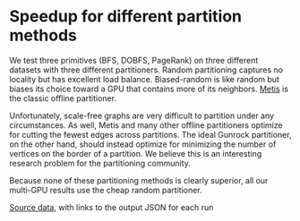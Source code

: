 
# Speedup for different partition methods

We test three primitives (BFS, DOBFS, PageRank) on three different datasets with three different partitioners. Random partitioning captures no locality but has excellent load balance. Biased-random is like random but biases its choice toward a GPU that contains more of its neighbors. [Metis](http://glaros.dtc.umn.edu/gkhome/metis/metis/overview) is the classic offline partitioner.

Unfortunately, scale-free graphs are very difficult to partition under any circumstances. As well, Metis and many other offline partitioners optimize for cutting the fewest edges across partitions. The ideal Gunrock partitioner, on the other hand, should instead optimize for minimizing the number of vertices on the border of a partition. We believe this is an interesting research problem for the partitioning community.

Because none of these partitioning methods is clearly superior, all our multi-GPU results use the cheap random partitioner.
<div id="mgpu_partition"></div>
  <script type="text/javascript">
    var spec = {"config": {"view": {"width": 400, "height": 300}}, "data": {"values": [{"algorithm": "DOBFS", "dataset": "kron_g500-logn21", "algorithm_dataset": "DOBFS / kron_g500-logn21", "direction_optimized": true, "num_gpus": 4, "partition_method": "biasrandom", "speedup": 0.8684712845227057, "engine": "Gunrock", "m_teps": 52445.34765625, "elapsed": 3.471836566925049, "gunrock_version": "0.4.0", "gpuinfo.name": "Tesla K40c", "time": "Thu Jan 26 00:39:55 2017\n", "details": "<a href=\"https://github.com/gunrock/io/tree/master/gunrock-output/ipdps17/eval_fig2/BFS_kron_g500-logn21_Thu Jan 26 003955 2017.json\">JSON output</a>"}, {"algorithm": "DOBFS", "dataset": "kron_g500-logn21", "algorithm_dataset": "DOBFS / kron_g500-logn21", "direction_optimized": true, "num_gpus": 1, "partition_method": "biasrandom", "speedup": 1.0, "engine": "Gunrock", "m_teps": 60388.12109375, "elapsed": 3.015190362930298, "gunrock_version": "0.4.0", "gpuinfo.name": "Tesla K40c", "time": "Thu Jan 26 00:39:52 2017\n", "details": "<a href=\"https://github.com/gunrock/io/tree/master/gunrock-output/ipdps17/eval_fig2/BFS_kron_g500-logn21_Thu Jan 26 003952 2017.json\">JSON output</a>"}, {"algorithm": "BFS", "dataset": "uk-2002", "algorithm_dataset": "BFS / uk-2002", "direction_optimized": false, "num_gpus": 1, "partition_method": "biasrandom", "speedup": 1.0, "engine": "Gunrock", "m_teps": 4103.771484375, "elapsed": 127.47138977050781, "gunrock_version": "0.4.0", "gpuinfo.name": "Tesla K40c", "time": "Thu Jan 26 00:45:30 2017\n", "details": "<a href=\"https://github.com/gunrock/io/tree/master/gunrock-output/ipdps17/eval_fig2/BFS_uk-2002_Thu Jan 26 004530 2017.json\">JSON output</a>"}, {"algorithm": "BFS", "dataset": "uk-2002", "algorithm_dataset": "BFS / uk-2002", "direction_optimized": false, "num_gpus": 4, "partition_method": "biasrandom", "speedup": 2.1027949872016927, "engine": "Gunrock", "m_teps": 8629.3896484375, "elapsed": 60.61997985839844, "gunrock_version": "0.4.0", "gpuinfo.name": "Tesla K40c", "time": "Thu Jan 26 00:45:37 2017\n", "details": "<a href=\"https://github.com/gunrock/io/tree/master/gunrock-output/ipdps17/eval_fig2/BFS_uk-2002_Thu Jan 26 004537 2017.json\">JSON output</a>"}, {"algorithm": "PageRank", "dataset": "soc-orkut", "algorithm_dataset": "PageRank / soc-orkut", "direction_optimized": false, "num_gpus": 1, "partition_method": "metis", "speedup": 1.0, "engine": "Gunrock", "m_teps": 55.596641540527344, "elapsed": 3825.742095708847, "gunrock_version": "0.4.0", "gpuinfo.name": "Tesla K40c", "time": "Thu Jan 26 00:59:46 2017\n", "details": "<a href=\"https://github.com/gunrock/io/tree/master/gunrock-output/ipdps17/eval_fig2/PageRank_soc-orkut_Thu Jan 26 005946 2017.json\">JSON output</a>"}, {"algorithm": "PageRank", "dataset": "soc-orkut", "algorithm_dataset": "PageRank / soc-orkut", "direction_optimized": false, "num_gpus": 4, "partition_method": "metis", "speedup": 2.5782940076888514, "engine": "Gunrock", "m_teps": 143.34449768066406, "elapsed": 1483.8269352912903, "gunrock_version": "0.4.0", "gpuinfo.name": "Tesla K40c", "time": "Thu Jan 26 01:00:49 2017\n", "details": "<a href=\"https://github.com/gunrock/io/tree/master/gunrock-output/ipdps17/eval_fig2/PageRank_soc-orkut_Thu Jan 26 010049 2017.json\">JSON output</a>"}, {"algorithm": "PageRank", "dataset": "uk-2002", "algorithm_dataset": "PageRank / uk-2002", "direction_optimized": false, "num_gpus": 1, "partition_method": "random", "speedup": 1.0, "engine": "Gunrock", "m_teps": 188.86611938476562, "elapsed": 2772.1992284059525, "gunrock_version": "0.4.0", "gpuinfo.name": "Tesla K40c", "time": "Thu Jan 26 00:52:00 2017\n", "details": "<a href=\"https://github.com/gunrock/io/tree/master/gunrock-output/ipdps17/eval_fig2/PageRank_uk-2002_Thu Jan 26 005200 2017.json\">JSON output</a>"}, {"algorithm": "PageRank", "dataset": "uk-2002", "algorithm_dataset": "PageRank / uk-2002", "direction_optimized": false, "num_gpus": 4, "partition_method": "random", "speedup": 2.2646364431010753, "engine": "Gunrock", "m_teps": 427.7131042480469, "elapsed": 1224.1255044937134, "gunrock_version": "0.4.0", "gpuinfo.name": "Tesla K40c", "time": "Thu Jan 26 00:52:48 2017\n", "details": "<a href=\"https://github.com/gunrock/io/tree/master/gunrock-output/ipdps17/eval_fig2/PageRank_uk-2002_Thu Jan 26 005248 2017.json\">JSON output</a>"}, {"algorithm": "DOBFS", "dataset": "soc-orkut", "algorithm_dataset": "DOBFS / soc-orkut", "direction_optimized": true, "num_gpus": 4, "partition_method": "metis", "speedup": 1.3796792357294063, "engine": "Gunrock", "m_teps": 8503.732421875, "elapsed": 25.012359619140625, "gunrock_version": "0.4.0", "gpuinfo.name": "Tesla K40c", "time": "Thu Jan 26 00:42:31 2017\n", "details": "<a href=\"https://github.com/gunrock/io/tree/master/gunrock-output/ipdps17/eval_fig2/BFS_soc-orkut_Thu Jan 26 004231 2017.json\">JSON output</a>"}, {"algorithm": "DOBFS", "dataset": "soc-orkut", "algorithm_dataset": "DOBFS / soc-orkut", "direction_optimized": true, "num_gpus": 1, "partition_method": "metis", "speedup": 1.0, "engine": "Gunrock", "m_teps": 6163.5576171875, "elapsed": 34.509033203125, "gunrock_version": "0.4.0", "gpuinfo.name": "Tesla K40c", "time": "Thu Jan 26 00:42:27 2017\n", "details": "<a href=\"https://github.com/gunrock/io/tree/master/gunrock-output/ipdps17/eval_fig2/BFS_soc-orkut_Thu Jan 26 004227 2017.json\">JSON output</a>"}, {"algorithm": "BFS", "dataset": "soc-orkut", "algorithm_dataset": "BFS / soc-orkut", "direction_optimized": false, "num_gpus": 1, "partition_method": "metis", "speedup": 1.0, "engine": "Gunrock", "m_teps": 5589.37451171875, "elapsed": 38.0540657043457, "gunrock_version": "0.4.0", "gpuinfo.name": "Tesla K40c", "time": "Thu Jan 26 00:47:40 2017\n", "details": "<a href=\"https://github.com/gunrock/io/tree/master/gunrock-output/ipdps17/eval_fig2/BFS_soc-orkut_Thu Jan 26 004740 2017.json\">JSON output</a>"}, {"algorithm": "BFS", "dataset": "soc-orkut", "algorithm_dataset": "BFS / soc-orkut", "direction_optimized": false, "num_gpus": 4, "partition_method": "metis", "speedup": 1.3985210422100336, "engine": "Gunrock", "m_teps": 7816.857421875, "elapsed": 27.210220336914062, "gunrock_version": "0.4.0", "gpuinfo.name": "Tesla K40c", "time": "Thu Jan 26 00:47:44 2017\n", "details": "<a href=\"https://github.com/gunrock/io/tree/master/gunrock-output/ipdps17/eval_fig2/BFS_soc-orkut_Thu Jan 26 004744 2017.json\">JSON output</a>"}, {"algorithm": "BFS", "dataset": "soc-orkut", "algorithm_dataset": "BFS / soc-orkut", "direction_optimized": false, "num_gpus": 4, "partition_method": "biasrandom", "speedup": 2.121547713293594, "engine": "Gunrock", "m_teps": 11951.1083984375, "elapsed": 17.797380447387695, "gunrock_version": "0.4.0", "gpuinfo.name": "Tesla K40c", "time": "Thu Jan 26 00:45:18 2017\n", "details": "<a href=\"https://github.com/gunrock/io/tree/master/gunrock-output/ipdps17/eval_fig2/BFS_soc-orkut_Thu Jan 26 004518 2017.json\">JSON output</a>"}, {"algorithm": "BFS", "dataset": "soc-orkut", "algorithm_dataset": "BFS / soc-orkut", "direction_optimized": false, "num_gpus": 1, "partition_method": "biasrandom", "speedup": 1.0, "engine": "Gunrock", "m_teps": 5633.20263671875, "elapsed": 37.757991790771484, "gunrock_version": "0.4.0", "gpuinfo.name": "Tesla K40c", "time": "Thu Jan 26 00:45:15 2017\n", "details": "<a href=\"https://github.com/gunrock/io/tree/master/gunrock-output/ipdps17/eval_fig2/BFS_soc-orkut_Thu Jan 26 004515 2017.json\">JSON output</a>"}, {"algorithm": "BFS", "dataset": "uk-2002", "algorithm_dataset": "BFS / uk-2002", "direction_optimized": false, "num_gpus": 1, "partition_method": "random", "speedup": 1.0, "engine": "Gunrock", "m_teps": 4105.095703125, "elapsed": 127.43025970458984, "gunrock_version": "0.4.0", "gpuinfo.name": "Tesla K40c", "time": "Thu Jan 26 00:44:45 2017\n", "details": "<a href=\"https://github.com/gunrock/io/tree/master/gunrock-output/ipdps17/eval_fig2/BFS_uk-2002_Thu Jan 26 004445 2017.json\">JSON output</a>"}, {"algorithm": "BFS", "dataset": "uk-2002", "algorithm_dataset": "BFS / uk-2002", "direction_optimized": false, "num_gpus": 4, "partition_method": "random", "speedup": 2.0533470677682244, "engine": "Gunrock", "m_teps": 8429.1865234375, "elapsed": 62.059776306152344, "gunrock_version": "0.4.0", "gpuinfo.name": "Tesla K40c", "time": "Thu Jan 26 00:44:53 2017\n", "details": "<a href=\"https://github.com/gunrock/io/tree/master/gunrock-output/ipdps17/eval_fig2/BFS_uk-2002_Thu Jan 26 004453 2017.json\">JSON output</a>"}, {"algorithm": "BFS", "dataset": "kron_g500-logn21", "algorithm_dataset": "BFS / kron_g500-logn21", "direction_optimized": false, "num_gpus": 1, "partition_method": "biasrandom", "speedup": 1.0, "engine": "Gunrock", "m_teps": 6133.990234375, "elapsed": 29.684051513671875, "gunrock_version": "0.4.0", "gpuinfo.name": "Tesla K40c", "time": "Thu Jan 26 00:45:03 2017\n", "details": "<a href=\"https://github.com/gunrock/io/tree/master/gunrock-output/ipdps17/eval_fig2/BFS_kron_g500-logn21_Thu Jan 26 004503 2017.json\">JSON output</a>"}, {"algorithm": "BFS", "dataset": "kron_g500-logn21", "algorithm_dataset": "BFS / kron_g500-logn21", "direction_optimized": false, "num_gpus": 4, "partition_method": "biasrandom", "speedup": 2.4731776177231084, "engine": "Gunrock", "m_teps": 15170.447265625, "elapsed": 12.00239372253418, "gunrock_version": "0.4.0", "gpuinfo.name": "Tesla K40c", "time": "Thu Jan 26 00:45:06 2017\n", "details": "<a href=\"https://github.com/gunrock/io/tree/master/gunrock-output/ipdps17/eval_fig2/BFS_kron_g500-logn21_Thu Jan 26 004506 2017.json\">JSON output</a>"}, {"algorithm": "PageRank", "dataset": "kron_g500-logn21", "algorithm_dataset": "PageRank / kron_g500-logn21", "direction_optimized": false, "num_gpus": 1, "partition_method": "biasrandom", "speedup": 1.0, "engine": "Gunrock", "m_teps": 77.97187805175781, "elapsed": 2335.2247029542923, "gunrock_version": "0.4.0", "gpuinfo.name": "Tesla K40c", "time": "Thu Jan 26 00:53:15 2017\n", "details": "<a href=\"https://github.com/gunrock/io/tree/master/gunrock-output/ipdps17/eval_fig2/PageRank_kron_g500-logn21_Thu Jan 26 005315 2017.json\">JSON output</a>"}, {"algorithm": "PageRank", "dataset": "kron_g500-logn21", "algorithm_dataset": "PageRank / kron_g500-logn21", "direction_optimized": false, "num_gpus": 4, "partition_method": "biasrandom", "speedup": 3.6051472626001932, "engine": "Gunrock", "m_teps": 281.1001281738281, "elapsed": 647.7473825216293, "gunrock_version": "0.4.0", "gpuinfo.name": "Tesla K40c", "time": "Thu Jan 26 00:53:54 2017\n", "details": "<a href=\"https://github.com/gunrock/io/tree/master/gunrock-output/ipdps17/eval_fig2/PageRank_kron_g500-logn21_Thu Jan 26 005354 2017.json\">JSON output</a>"}, {"algorithm": "PageRank", "dataset": "uk-2002", "algorithm_dataset": "PageRank / uk-2002", "direction_optimized": false, "num_gpus": 1, "partition_method": "metis", "speedup": 1.0, "engine": "Gunrock", "m_teps": 188.8738250732422, "elapsed": 2772.0860689878464, "gunrock_version": "0.4.0", "gpuinfo.name": "Tesla K40c", "time": "Thu Jan 26 01:02:13 2017\n", "details": "<a href=\"https://github.com/gunrock/io/tree/master/gunrock-output/ipdps17/eval_fig2/PageRank_uk-2002_Thu Jan 26 010213 2017.json\">JSON output</a>"}, {"algorithm": "PageRank", "dataset": "uk-2002", "algorithm_dataset": "PageRank / uk-2002", "direction_optimized": false, "num_gpus": 4, "partition_method": "metis", "speedup": 2.5022409349735226, "engine": "Gunrock", "m_teps": 472.6078186035156, "elapsed": 1107.8413873910904, "gunrock_version": "0.4.0", "gpuinfo.name": "Tesla K40c", "time": "Thu Jan 26 01:03:00 2017\n", "details": "<a href=\"https://github.com/gunrock/io/tree/master/gunrock-output/ipdps17/eval_fig2/PageRank_uk-2002_Thu Jan 26 010300 2017.json\">JSON output</a>"}, {"algorithm": "PageRank", "dataset": "soc-orkut", "algorithm_dataset": "PageRank / soc-orkut", "direction_optimized": false, "num_gpus": 4, "partition_method": "random", "speedup": 3.7509172192755704, "engine": "Gunrock", "m_teps": 208.55398559570312, "elapsed": 1019.8722332715988, "gunrock_version": "0.4.0", "gpuinfo.name": "Tesla K40c", "time": "Thu Jan 26 00:51:39 2017\n", "details": "<a href=\"https://github.com/gunrock/io/tree/master/gunrock-output/ipdps17/eval_fig2/PageRank_soc-orkut_Thu Jan 26 005139 2017.json\">JSON output</a>"}, {"algorithm": "PageRank", "dataset": "soc-orkut", "algorithm_dataset": "PageRank / soc-orkut", "direction_optimized": false, "num_gpus": 1, "partition_method": "random", "speedup": 1.0, "engine": "Gunrock", "m_teps": 55.60079574584961, "elapsed": 3825.4563212394714, "gunrock_version": "0.4.0", "gpuinfo.name": "Tesla K40c", "time": "Thu Jan 26 00:50:36 2017\n", "details": "<a href=\"https://github.com/gunrock/io/tree/master/gunrock-output/ipdps17/eval_fig2/PageRank_soc-orkut_Thu Jan 26 005036 2017.json\">JSON output</a>"}, {"algorithm": "DOBFS", "dataset": "uk-2002", "algorithm_dataset": "DOBFS / uk-2002", "direction_optimized": true, "num_gpus": 4, "partition_method": "metis", "speedup": 1.0001283258976787, "engine": "Gunrock", "m_teps": 4050.98193359375, "elapsed": 129.13250732421875, "gunrock_version": "0.4.0", "gpuinfo.name": "Tesla K40c", "time": "Thu Jan 26 00:43:41 2017\n", "details": "<a href=\"https://github.com/gunrock/io/tree/master/gunrock-output/ipdps17/eval_fig2/BFS_uk-2002_Thu Jan 26 004341 2017.json\">JSON output</a>"}, {"algorithm": "DOBFS", "dataset": "uk-2002", "algorithm_dataset": "DOBFS / uk-2002", "direction_optimized": true, "num_gpus": 1, "partition_method": "metis", "speedup": 1.0, "engine": "Gunrock", "m_teps": 4050.462158203125, "elapsed": 129.14907836914062, "gunrock_version": "0.4.0", "gpuinfo.name": "Tesla K40c", "time": "Thu Jan 26 00:43:34 2017\n", "details": "<a href=\"https://github.com/gunrock/io/tree/master/gunrock-output/ipdps17/eval_fig2/BFS_uk-2002_Thu Jan 26 004334 2017.json\">JSON output</a>"}, {"algorithm": "DOBFS", "dataset": "soc-orkut", "algorithm_dataset": "DOBFS / soc-orkut", "direction_optimized": true, "num_gpus": 4, "partition_method": "biasrandom", "speedup": 2.259026820661278, "engine": "Gunrock", "m_teps": 13982.498046875, "elapsed": 15.211761474609375, "gunrock_version": "0.4.0", "gpuinfo.name": "Tesla K40c", "time": "Thu Jan 26 00:40:06 2017\n", "details": "<a href=\"https://github.com/gunrock/io/tree/master/gunrock-output/ipdps17/eval_fig2/BFS_soc-orkut_Thu Jan 26 004006 2017.json\">JSON output</a>"}, {"algorithm": "DOBFS", "dataset": "soc-orkut", "algorithm_dataset": "DOBFS / soc-orkut", "direction_optimized": true, "num_gpus": 1, "partition_method": "biasrandom", "speedup": 1.0, "engine": "Gunrock", "m_teps": 6189.611328125, "elapsed": 34.36377716064453, "gunrock_version": "0.4.0", "gpuinfo.name": "Tesla K40c", "time": "Thu Jan 26 00:40:03 2017\n", "details": "<a href=\"https://github.com/gunrock/io/tree/master/gunrock-output/ipdps17/eval_fig2/BFS_soc-orkut_Thu Jan 26 004003 2017.json\">JSON output</a>"}, {"algorithm": "BFS", "dataset": "kron_g500-logn21", "algorithm_dataset": "BFS / kron_g500-logn21", "direction_optimized": false, "num_gpus": 1, "partition_method": "metis", "speedup": 1.0, "engine": "Gunrock", "m_teps": 6122.3447265625, "elapsed": 29.74051284790039, "gunrock_version": "0.4.0", "gpuinfo.name": "Tesla K40c", "time": "Thu Jan 26 00:45:54 2017\n", "details": "<a href=\"https://github.com/gunrock/io/tree/master/gunrock-output/ipdps17/eval_fig2/BFS_kron_g500-logn21_Thu Jan 26 004554 2017.json\">JSON output</a>"}, {"algorithm": "BFS", "dataset": "kron_g500-logn21", "algorithm_dataset": "BFS / kron_g500-logn21", "direction_optimized": false, "num_gpus": 4, "partition_method": "metis", "speedup": 1.3913602071327338, "engine": "Gunrock", "m_teps": 8518.38671875, "elapsed": 21.37513542175293, "gunrock_version": "0.4.0", "gpuinfo.name": "Tesla K40c", "time": "Thu Jan 26 00:45:57 2017\n", "details": "<a href=\"https://github.com/gunrock/io/tree/master/gunrock-output/ipdps17/eval_fig2/BFS_kron_g500-logn21_Thu Jan 26 004557 2017.json\">JSON output</a>"}, {"algorithm": "DOBFS", "dataset": "kron_g500-logn21", "algorithm_dataset": "DOBFS / kron_g500-logn21", "direction_optimized": true, "num_gpus": 4, "partition_method": "metis", "speedup": 0.8079075446421001, "engine": "Gunrock", "m_teps": 51803.890625, "elapsed": 3.5148262977600098, "gunrock_version": "0.4.0", "gpuinfo.name": "Tesla K40c", "time": "Thu Jan 26 00:40:46 2017\n", "details": "<a href=\"https://github.com/gunrock/io/tree/master/gunrock-output/ipdps17/eval_fig2/BFS_kron_g500-logn21_Thu Jan 26 004046 2017.json\">JSON output</a>"}, {"algorithm": "DOBFS", "dataset": "kron_g500-logn21", "algorithm_dataset": "DOBFS / kron_g500-logn21", "direction_optimized": true, "num_gpus": 1, "partition_method": "metis", "speedup": 1.0, "engine": "Gunrock", "m_teps": 64121.0625, "elapsed": 2.8396546840667725, "gunrock_version": "0.4.0", "gpuinfo.name": "Tesla K40c", "time": "Thu Jan 26 00:40:43 2017\n", "details": "<a href=\"https://github.com/gunrock/io/tree/master/gunrock-output/ipdps17/eval_fig2/BFS_kron_g500-logn21_Thu Jan 26 004043 2017.json\">JSON output</a>"}, {"algorithm": "DOBFS", "dataset": "soc-orkut", "algorithm_dataset": "DOBFS / soc-orkut", "direction_optimized": true, "num_gpus": 4, "partition_method": "random", "speedup": 2.283020647383754, "engine": "Gunrock", "m_teps": 14041.58984375, "elapsed": 15.147745132446289, "gunrock_version": "0.4.0", "gpuinfo.name": "Tesla K40c", "time": "Thu Jan 26 00:39:27 2017\n", "details": "<a href=\"https://github.com/gunrock/io/tree/master/gunrock-output/ipdps17/eval_fig2/BFS_soc-orkut_Thu Jan 26 003927 2017.json\">JSON output</a>"}, {"algorithm": "DOBFS", "dataset": "soc-orkut", "algorithm_dataset": "DOBFS / soc-orkut", "direction_optimized": true, "num_gpus": 1, "partition_method": "random", "speedup": 1.0, "engine": "Gunrock", "m_teps": 6150.443359375, "elapsed": 34.58261489868164, "gunrock_version": "0.4.0", "gpuinfo.name": "Tesla K40c", "time": "Thu Jan 26 00:39:24 2017\n", "details": "<a href=\"https://github.com/gunrock/io/tree/master/gunrock-output/ipdps17/eval_fig2/BFS_soc-orkut_Thu Jan 26 003924 2017.json\">JSON output</a>"}, {"algorithm": "DOBFS", "dataset": "kron_g500-logn21", "algorithm_dataset": "DOBFS / kron_g500-logn21", "direction_optimized": true, "num_gpus": 4, "partition_method": "random", "speedup": 0.8303885234873583, "engine": "Gunrock", "m_teps": 50338.3984375, "elapsed": 3.617152690887451, "gunrock_version": "0.4.0", "gpuinfo.name": "Tesla K40c", "time": "Thu Jan 26 00:39:18 2017\n", "details": "<a href=\"https://github.com/gunrock/io/tree/master/gunrock-output/ipdps17/eval_fig2/BFS_kron_g500-logn21_Thu Jan 26 003918 2017.json\">JSON output</a>"}, {"algorithm": "DOBFS", "dataset": "kron_g500-logn21", "algorithm_dataset": "DOBFS / kron_g500-logn21", "direction_optimized": true, "num_gpus": 1, "partition_method": "random", "speedup": 1.0, "engine": "Gunrock", "m_teps": 60620.296875, "elapsed": 3.0036420822143555, "gunrock_version": "0.4.0", "gpuinfo.name": "Tesla K40c", "time": "Thu Jan 26 00:39:15 2017\n", "details": "<a href=\"https://github.com/gunrock/io/tree/master/gunrock-output/ipdps17/eval_fig2/BFS_kron_g500-logn21_Thu Jan 26 003915 2017.json\">JSON output</a>"}, {"algorithm": "BFS", "dataset": "soc-orkut", "algorithm_dataset": "BFS / soc-orkut", "direction_optimized": false, "num_gpus": 1, "partition_method": "random", "speedup": 1.0, "engine": "Gunrock", "m_teps": 5586.43408203125, "elapsed": 38.074092864990234, "gunrock_version": "0.4.0", "gpuinfo.name": "Tesla K40c", "time": "Thu Jan 26 00:44:34 2017\n", "details": "<a href=\"https://github.com/gunrock/io/tree/master/gunrock-output/ipdps17/eval_fig2/BFS_soc-orkut_Thu Jan 26 004434 2017.json\">JSON output</a>"}, {"algorithm": "BFS", "dataset": "soc-orkut", "algorithm_dataset": "BFS / soc-orkut", "direction_optimized": false, "num_gpus": 4, "partition_method": "random", "speedup": 2.118544881211869, "engine": "Gunrock", "m_teps": 11835.111328125, "elapsed": 17.971813201904297, "gunrock_version": "0.4.0", "gpuinfo.name": "Tesla K40c", "time": "Thu Jan 26 00:44:38 2017\n", "details": "<a href=\"https://github.com/gunrock/io/tree/master/gunrock-output/ipdps17/eval_fig2/BFS_soc-orkut_Thu Jan 26 004438 2017.json\">JSON output</a>"}, {"algorithm": "PageRank", "dataset": "uk-2002", "algorithm_dataset": "PageRank / uk-2002", "direction_optimized": false, "num_gpus": 1, "partition_method": "biasrandom", "speedup": 1.0, "engine": "Gunrock", "m_teps": 188.8062286376953, "elapsed": 2773.0785459280014, "gunrock_version": "0.4.0", "gpuinfo.name": "Tesla K40c", "time": "Thu Jan 26 00:55:39 2017\n", "details": "<a href=\"https://github.com/gunrock/io/tree/master/gunrock-output/ipdps17/eval_fig2/PageRank_uk-2002_Thu Jan 26 005539 2017.json\">JSON output</a>"}, {"algorithm": "PageRank", "dataset": "uk-2002", "algorithm_dataset": "PageRank / uk-2002", "direction_optimized": false, "num_gpus": 4, "partition_method": "biasrandom", "speedup": 2.275107302449376, "engine": "Gunrock", "m_teps": 429.554443359375, "elapsed": 1218.878135085106, "gunrock_version": "0.4.0", "gpuinfo.name": "Tesla K40c", "time": "Thu Jan 26 00:56:26 2017\n", "details": "<a href=\"https://github.com/gunrock/io/tree/master/gunrock-output/ipdps17/eval_fig2/PageRank_uk-2002_Thu Jan 26 005626 2017.json\">JSON output</a>"}, {"algorithm": "PageRank", "dataset": "soc-orkut", "algorithm_dataset": "PageRank / soc-orkut", "direction_optimized": false, "num_gpus": 4, "partition_method": "biasrandom", "speedup": 3.727534389514653, "engine": "Gunrock", "m_teps": 207.2733917236328, "elapsed": 1026.1732637882233, "gunrock_version": "0.4.0", "gpuinfo.name": "Tesla K40c", "time": "Thu Jan 26 00:55:14 2017\n", "details": "<a href=\"https://github.com/gunrock/io/tree/master/gunrock-output/ipdps17/eval_fig2/PageRank_soc-orkut_Thu Jan 26 005514 2017.json\">JSON output</a>"}, {"algorithm": "PageRank", "dataset": "soc-orkut", "algorithm_dataset": "PageRank / soc-orkut", "direction_optimized": false, "num_gpus": 1, "partition_method": "biasrandom", "speedup": 1.0, "engine": "Gunrock", "m_teps": 55.60603332519531, "elapsed": 3825.0961303710938, "gunrock_version": "0.4.0", "gpuinfo.name": "Tesla K40c", "time": "Thu Jan 26 00:54:11 2017\n", "details": "<a href=\"https://github.com/gunrock/io/tree/master/gunrock-output/ipdps17/eval_fig2/PageRank_soc-orkut_Thu Jan 26 005411 2017.json\">JSON output</a>"}, {"algorithm": "PageRank", "dataset": "kron_g500-logn21", "algorithm_dataset": "PageRank / kron_g500-logn21", "direction_optimized": false, "num_gpus": 1, "partition_method": "metis", "speedup": 1.0, "engine": "Gunrock", "m_teps": 77.98047637939453, "elapsed": 2334.967330098152, "gunrock_version": "0.4.0", "gpuinfo.name": "Tesla K40c", "time": "Thu Jan 26 00:57:00 2017\n", "details": "<a href=\"https://github.com/gunrock/io/tree/master/gunrock-output/ipdps17/eval_fig2/PageRank_kron_g500-logn21_Thu Jan 26 005700 2017.json\">JSON output</a>"}, {"algorithm": "PageRank", "dataset": "kron_g500-logn21", "algorithm_dataset": "PageRank / kron_g500-logn21", "direction_optimized": false, "num_gpus": 4, "partition_method": "metis", "speedup": 1.4991271124893777, "engine": "Gunrock", "m_teps": 116.90264892578125, "elapsed": 1557.5512647628784, "gunrock_version": "0.4.0", "gpuinfo.name": "Tesla K40c", "time": "Thu Jan 26 00:57:38 2017\n", "details": "<a href=\"https://github.com/gunrock/io/tree/master/gunrock-output/ipdps17/eval_fig2/PageRank_kron_g500-logn21_Thu Jan 26 005738 2017.json\">JSON output</a>"}, {"algorithm": "PageRank", "dataset": "kron_g500-logn21", "algorithm_dataset": "PageRank / kron_g500-logn21", "direction_optimized": false, "num_gpus": 4, "partition_method": "random", "speedup": 3.819972261891798, "engine": "Gunrock", "m_teps": 297.8858337402344, "elapsed": 611.2471371889114, "gunrock_version": "0.4.0", "gpuinfo.name": "Tesla K40c", "time": "Thu Jan 26 01:11:51 2017\n", "details": "<a href=\"https://github.com/gunrock/io/tree/master/gunrock-output/ipdps17/eval_fig2/PageRank_kron_g500-logn21_Thu Jan 26 011151 2017.json\">JSON output</a>"}, {"algorithm": "PageRank", "dataset": "kron_g500-logn21", "algorithm_dataset": "PageRank / kron_g500-logn21", "direction_optimized": false, "num_gpus": 1, "partition_method": "random", "speedup": 1.0, "engine": "Gunrock", "m_teps": 77.98114776611328, "elapsed": 2334.947109222412, "gunrock_version": "0.4.0", "gpuinfo.name": "Tesla K40c", "time": "Thu Jan 26 00:49:40 2017\n", "details": "<a href=\"https://github.com/gunrock/io/tree/master/gunrock-output/ipdps17/eval_fig2/PageRank_kron_g500-logn21_Thu Jan 26 004940 2017.json\">JSON output</a>"}, {"algorithm": "DOBFS", "dataset": "uk-2002", "algorithm_dataset": "DOBFS / uk-2002", "direction_optimized": true, "num_gpus": 1, "partition_method": "biasrandom", "speedup": 1.0, "engine": "Gunrock", "m_teps": 4053.035888671875, "elapsed": 129.0670623779297, "gunrock_version": "0.4.0", "gpuinfo.name": "Tesla K40c", "time": "Thu Jan 26 00:40:18 2017\n", "details": "<a href=\"https://github.com/gunrock/io/tree/master/gunrock-output/ipdps17/eval_fig2/BFS_uk-2002_Thu Jan 26 004018 2017.json\">JSON output</a>"}, {"algorithm": "DOBFS", "dataset": "uk-2002", "algorithm_dataset": "DOBFS / uk-2002", "direction_optimized": true, "num_gpus": 4, "partition_method": "biasrandom", "speedup": 1.5729348595792285, "engine": "Gunrock", "m_teps": 6375.16162109375, "elapsed": 82.054931640625, "gunrock_version": "0.4.0", "gpuinfo.name": "Tesla K40c", "time": "Thu Jan 26 00:40:26 2017\n", "details": "<a href=\"https://github.com/gunrock/io/tree/master/gunrock-output/ipdps17/eval_fig2/BFS_uk-2002_Thu Jan 26 004026 2017.json\">JSON output</a>"}, {"algorithm": "BFS", "dataset": "uk-2002", "algorithm_dataset": "BFS / uk-2002", "direction_optimized": false, "num_gpus": 1, "partition_method": "metis", "speedup": 1.0, "engine": "Gunrock", "m_teps": 4097.0224609375, "elapsed": 127.6813735961914, "gunrock_version": "0.4.0", "gpuinfo.name": "Tesla K40c", "time": "Thu Jan 26 00:48:47 2017\n", "details": "<a href=\"https://github.com/gunrock/io/tree/master/gunrock-output/ipdps17/eval_fig2/BFS_uk-2002_Thu Jan 26 004847 2017.json\">JSON output</a>"}, {"algorithm": "BFS", "dataset": "uk-2002", "algorithm_dataset": "BFS / uk-2002", "direction_optimized": false, "num_gpus": 4, "partition_method": "metis", "speedup": 2.4977574148440382, "engine": "Gunrock", "m_teps": 10233.3681640625, "elapsed": 51.118404388427734, "gunrock_version": "0.4.0", "gpuinfo.name": "Tesla K40c", "time": "Thu Jan 26 00:48:54 2017\n", "details": "<a href=\"https://github.com/gunrock/io/tree/master/gunrock-output/ipdps17/eval_fig2/BFS_uk-2002_Thu Jan 26 004854 2017.json\">JSON output</a>"}, {"algorithm": "DOBFS", "dataset": "uk-2002", "algorithm_dataset": "DOBFS / uk-2002", "direction_optimized": true, "num_gpus": 4, "partition_method": "random", "speedup": 1.5354233802716077, "engine": "Gunrock", "m_teps": 6244.65087890625, "elapsed": 83.76984405517578, "gunrock_version": "0.4.0", "gpuinfo.name": "Tesla K40c", "time": "Thu Jan 26 00:39:42 2017\n", "details": "<a href=\"https://github.com/gunrock/io/tree/master/gunrock-output/ipdps17/eval_fig2/BFS_uk-2002_Thu Jan 26 003942 2017.json\">JSON output</a>"}, {"algorithm": "DOBFS", "dataset": "uk-2002", "algorithm_dataset": "DOBFS / uk-2002", "direction_optimized": true, "num_gpus": 1, "partition_method": "random", "speedup": 1.0, "engine": "Gunrock", "m_teps": 4067.0546875, "elapsed": 128.62217712402344, "gunrock_version": "0.4.0", "gpuinfo.name": "Tesla K40c", "time": "Thu Jan 26 00:39:35 2017\n", "details": "<a href=\"https://github.com/gunrock/io/tree/master/gunrock-output/ipdps17/eval_fig2/BFS_uk-2002_Thu Jan 26 003935 2017.json\">JSON output</a>"}, {"algorithm": "BFS", "dataset": "kron_g500-logn21", "algorithm_dataset": "BFS / kron_g500-logn21", "direction_optimized": false, "num_gpus": 1, "partition_method": "random", "speedup": 1.0, "engine": "Gunrock", "m_teps": 6170.83447265625, "elapsed": 29.506816864013672, "gunrock_version": "0.4.0", "gpuinfo.name": "Tesla K40c", "time": "Thu Jan 26 00:44:25 2017\n", "details": "<a href=\"https://github.com/gunrock/io/tree/master/gunrock-output/ipdps17/eval_fig2/BFS_kron_g500-logn21_Thu Jan 26 004425 2017.json\">JSON output</a>"}, {"algorithm": "BFS", "dataset": "kron_g500-logn21", "algorithm_dataset": "BFS / kron_g500-logn21", "direction_optimized": false, "num_gpus": 4, "partition_method": "random", "speedup": 2.40046662253159, "engine": "Gunrock", "m_teps": 14812.8818359375, "elapsed": 12.29211711883545, "gunrock_version": "0.4.0", "gpuinfo.name": "Tesla K40c", "time": "Thu Jan 26 00:44:28 2017\n", "details": "<a href=\"https://github.com/gunrock/io/tree/master/gunrock-output/ipdps17/eval_fig2/BFS_kron_g500-logn21_Thu Jan 26 004428 2017.json\">JSON output</a>"}]}, "mark": "point", "encoding": {"color": {"type": "nominal", "field": "partition_method", "legend": {"title": "Partition Method"}}, "shape": {"type": "nominal", "field": "partition_method", "legend": {"title": "Partition Method"}}, "x": {"type": "nominal", "axis": {"title": "Algorithm / Dataset"}, "field": "algorithm_dataset"}, "y": {"type": "quantitative", "axis": {"title": "Speedup from 1 to 4 GPUs"}, "field": "speedup"}}, "transform": [{"filter": "(datum.num_gpus === 4)"}], "$schema": "https://vega.github.io/schema/vega-lite/v2.3.0.json"};
    var opt = {"mode": "vega-lite"};
    vegaEmbed("#mgpu_partition", spec, opt);
  </script>

[Source data](/analysis/mgpu/mgpu_partition_table.md), with links to the output JSON for each run
